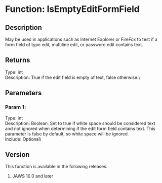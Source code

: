# Function: IsEmptyEditFormField

## Description

May be used in applications such as Internet Explorer or FireFox to test
if a form field of type edit, multiline edit, or password edit contains
text.

## Returns

Type: int\
Description: True if the edit field is empty of text, false otherwise.\

## Parameters

### Param 1:

Type: int\
Description: Boolean. Set to true if white space should be considered
text and not ignored when determining if the edit form field contains
text. This parameter is false by default, so white space will be
ignored.\
Include: Optional\

## Version

This function is available in the following releases:

1.  JAWS 10.0 and later
